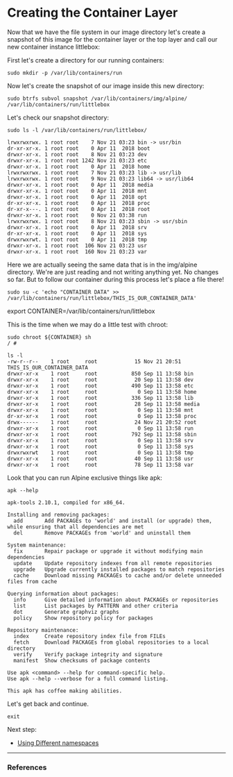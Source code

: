 # Creating the Container Layer

Now that we have the file system in our image directory let's create a snapshot of this image for the container layer or the top layer and call our new container instance littlebox:

First let's create a directory for our running containers:
```
sudo mkdir -p /var/lib/containers/run
```
Now let's create the snapshot of our image inside this new directory:
```
sudo btrfs subvol snapshot /var/lib/containers/img/alpine/ /var/lib/containers/run/littlebox
```
Let's check our snapshot directory:

```
sudo ls -l /var/lib/containers/run/littlebox/

lrwxrwxrwx. 1 root root    7 Nov 21 03:23 bin -> usr/bin
dr-xr-xr-x. 1 root root    0 Apr 11  2018 boot
drwxr-xr-x. 1 root root    8 Nov 21 03:23 dev
drwxr-xr-x. 1 root root 1242 Nov 21 03:23 etc
drwxr-xr-x. 1 root root    0 Apr 11  2018 home
lrwxrwxrwx. 1 root root    7 Nov 21 03:23 lib -> usr/lib
lrwxrwxrwx. 1 root root    9 Nov 21 03:23 lib64 -> usr/lib64
drwxr-xr-x. 1 root root    0 Apr 11  2018 media
drwxr-xr-x. 1 root root    0 Apr 11  2018 mnt
drwxr-xr-x. 1 root root    0 Apr 11  2018 opt
dr-xr-xr-x. 1 root root    0 Apr 11  2018 proc
dr-xr-x---. 1 root root    0 Apr 11  2018 root
drwxr-xr-x. 1 root root    0 Nov 21 03:38 run
lrwxrwxrwx. 1 root root    8 Nov 21 03:23 sbin -> usr/sbin
drwxr-xr-x. 1 root root    0 Apr 11  2018 srv
dr-xr-xr-x. 1 root root    0 Apr 11  2018 sys
drwxrwxrwt. 1 root root    0 Apr 11  2018 tmp
drwxr-xr-x. 1 root root  106 Nov 21 03:23 usr
drwxr-xr-x. 1 root root  160 Nov 21 03:23 var
```

Here we are actually seeing the same data that is in the img/alpine directory. We're are just reading and not writing anything yet. No changes so far. But to follow our container during this process let's place a file there!

```
sudo su -c 'echo "CONTAINER DATA" >> /var/lib/containers/run/littlebox/THIS_IS_OUR_CONTAINER_DATA'
```
export CONTAINER=/var/lib/containers/run/littlebox

This is the time when we may do a little test with chroot:
```
sudo chroot ${CONTAINER} sh
/ #

ls -l
-rw-r--r--    1 root     root            15 Nov 21 20:51 THIS_IS_OUR_CONTAINER_DATA
drwxr-xr-x    1 root     root           850 Sep 11 13:58 bin
drwxr-xr-x    1 root     root            20 Sep 11 13:58 dev
drwxr-xr-x    1 root     root           490 Sep 11 13:58 etc
drwxr-xr-x    1 root     root             0 Sep 11 13:58 home
drwxr-xr-x    1 root     root           336 Sep 11 13:58 lib
drwxr-xr-x    1 root     root            28 Sep 11 13:58 media
drwxr-xr-x    1 root     root             0 Sep 11 13:58 mnt
dr-xr-xr-x    1 root     root             0 Sep 11 13:58 proc
drwx------    1 root     root            24 Nov 21 20:52 root
drwxr-xr-x    1 root     root             0 Sep 11 13:58 run
drwxr-xr-x    1 root     root           792 Sep 11 13:58 sbin
drwxr-xr-x    1 root     root             0 Sep 11 13:58 srv
drwxr-xr-x    1 root     root             0 Sep 11 13:58 sys
drwxrwxrwt    1 root     root             0 Sep 11 13:58 tmp
drwxr-xr-x    1 root     root            40 Sep 11 13:58 usr
drwxr-xr-x    1 root     root            78 Sep 11 13:58 var

```
Look that you can run Alpine exclusive things like apk:
```
apk --help

apk-tools 2.10.1, compiled for x86_64.

Installing and removing packages:
  add       Add PACKAGEs to 'world' and install (or upgrade) them, while ensuring that all dependencies are met
  del       Remove PACKAGEs from 'world' and uninstall them

System maintenance:
  fix       Repair package or upgrade it without modifying main dependencies
  update    Update repository indexes from all remote repositories
  upgrade   Upgrade currently installed packages to match repositories
  cache     Download missing PACKAGEs to cache and/or delete unneeded files from cache

Querying information about packages:
  info      Give detailed information about PACKAGEs or repositories
  list      List packages by PATTERN and other criteria
  dot       Generate graphviz graphs
  policy    Show repository policy for packages

Repository maintenance:
  index     Create repository index file from FILEs
  fetch     Download PACKAGEs from global repositories to a local directory
  verify    Verify package integrity and signature
  manifest  Show checksums of package contents

Use apk <command> --help for command-specific help.
Use apk --help --verbose for a full command listing.

This apk has coffee making abilities.
```

Let's get back and continue.
```
exit
```

Next step:

* [Using Different namespaces](05-namespaces.md)

---

### References



